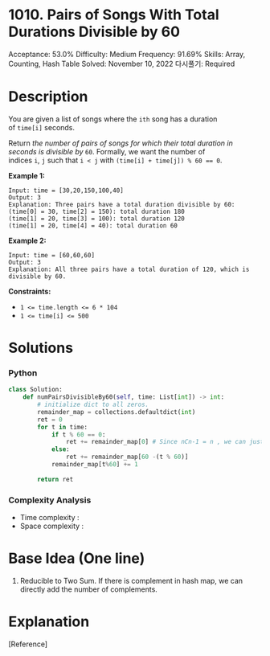 # 1010. Pairs of Songs With Total Durations Divisible by 60

Acceptance: 53.0%
Difficulty: Medium
Frequency: 91.69%
Skills: Array, Counting, Hash Table
Solved: November 10, 2022
다시풀기: Required

# Description

You are given a list of songs where the `ith` song has a duration of `time[i]` seconds.

Return *the number of pairs of songs for which their total duration in seconds is divisible by* `60`. Formally, we want the number of indices `i`, `j` such that `i < j` with `(time[i] + time[j]) % 60 == 0`.

**Example 1:**

```
Input: time = [30,20,150,100,40]
Output: 3
Explanation: Three pairs have a total duration divisible by 60:
(time[0] = 30, time[2] = 150): total duration 180
(time[1] = 20, time[3] = 100): total duration 120
(time[1] = 20, time[4] = 40): total duration 60

```

**Example 2:**

```
Input: time = [60,60,60]
Output: 3
Explanation: All three pairs have a total duration of 120, which is divisible by 60.

```

**Constraints:**

- `1 <= time.length <= 6 * 104`
- `1 <= time[i] <= 500`

# Solutions

### Python

```python
class Solution:
    def numPairsDivisibleBy60(self, time: List[int]) -> int:
        # initialize dict to all zeros.
        remainder_map = collections.defaultdict(int)
        ret = 0
        for t in time:
            if t % 60 == 0:
                ret += remainder_map[0] # Since nCn-1 = n , we can just add n.
            else:
                ret += remainder_map[60 -(t % 60)]
            remainder_map[t%60] += 1
        
        return ret
```

### Complexity Analysis

- Time complexity :
- Space complexity :

# Base Idea (One line)

1. Reducible to Two Sum. If there is complement in hash map, we can directly add the number of complements.

# Explanation

[Reference]

[](https://leetcode.com/problems/pairs-of-songs-with-total-durations-divisible-by-60/solutions/934744/pairs-of-songs-with-total-durations-divisible-by-60/)